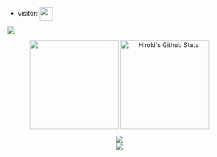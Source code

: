 - visitor: <img align="center" height="30px" src="https://profile-counter.glitch.me/dhritzz/count.svg" />
<img align="center" src="https://github-readme-activity-graph.vercel.app/graph?username=dhritzz&bg_color=222222&color=ffffff&line=1890ff&point=ffffff&area=true&hide_border=false" />
<p align="center">
<img align="center" height="200px" src="https://github-readme-stats.vercel.app/api/top-langs/?username=mastercodercat&langs_count=8&theme=dark&layout=compact&hide=html,scss,makefile,ruby,css,less" />
<img align="center" height="200px" src="https://github-readme-stats-git-masterrstaa-rickstaa.vercel.app/api?username=dhritzz&show_icons=true&count_private=true&include_all_commits=true&line_height=25&theme=dark" alt="Hiroki's Github Stats" />
</p>
</p>
<div align="center" style="font-size: 25px;font-weight: 900;">
  <a href="https://github.com/starlitnightsky">
    <img src="https://github-readme-streak-stats.herokuapp.com?user=dhritzz&theme=dark" />
  </a>
</div>
</section>
<div align="center">
  <a href="https://github.com/starlitnightsky">
    <img src="https://github-profile-trophy.vercel.app/?username=dhritzz&title=MultiLanguage,Commits,Stars,Followers,Organizations,Issues,PullRequest" />
  </a>
</div>
